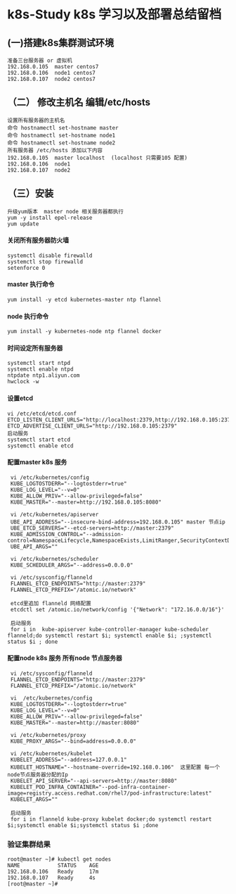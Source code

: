 # k8s-Study k8s 学习以及部署总结留档
## (一)搭建k8s集群测试环境   
    准备三台服务器 or 虚拟机  
    192.168.0.105  master centos7    
    192.168.0.106  node1 centos7    
    192.168.0.107  node2 centos7  
 
## （二） 修改主机名 编辑/etc/hosts 
    设置所有服务器的主机名  
    命令 hostnamectl set-hostname master   
    命令 hostnamectl set-hostname node1   
    命令 hostnamectl set-hostname node2  
    所有服务器 /etc/hosts 添加以下内容  
    192.168.0.105  master localhost  (localhost 只需要105 配置) 
    192.168.0.106  node1 
    192.168.0.107  node2  

## （三）安装  
    升级yum版本  master node 相关服务器都执行  
    yum -y install epel-release  
    yum update  
    
#### 关闭所有服务器防火墙  
    systemctl disable firewalld  
    systemctl stop firewalld  
    setenforce 0  
#### master 执行命令  
    yum install -y etcd kubernetes-master ntp flannel  
#### node 执行命令  
    yum install -y kubernetes-node ntp flannel docker  
#### 时间设定所有服务器  
    systemctl start ntpd  
    systemctl enable ntpd  
    ntpdate ntp1.aliyun.com  
    hwclock -w  
#### 设置etcd  
    vi /etc/etcd/etcd.conf  
    ETCD_LISTEN_CLIENT_URLS="http://localhost:2379,http://192.168.0.105:2379"  
    ETCD_ADVERTISE_CLIENT_URLS="http://192.168.0.105:2379"  
    启动服务  
    systemctl start etcd  
    systemctl enable etcd  
#### 配置master k8s 服务
     vi /etc/kubernetes/config  
     KUBE_LOGTOSTDERR="--logtostderr=true"  
     KUBE_LOG_LEVEL="--v=0"  
     KUBE_ALLOW_PRIV="--allow-privileged=false"  
     KUBE_MASTER="--master=http://192.168.0.105:8080"  
     
     vi /etc/kubernetes/apiserver  
     UBE_API_ADDRESS="--insecure-bind-address=192.168.0.105" master 节点ip  
     UBE_ETCD_SERVERS="--etcd-servers=http://master:2379"  
     KUBE_ADMISSION_CONTROL="--admission-control=NamespaceLifecycle,NamespaceExists,LimitRanger,SecurityContextDeny,ServiceAccount,ResourceQuota"  
     UBE_API_ARGS=""  
     
     vi /etc/kubernetes/scheduler  
     KUBE_SCHEDULER_ARGS="--address=0.0.0.0" 
     
     vi /etc/sysconfig/flanneld  
     FLANNEL_ETCD_ENDPOINTS="http://master:2379"  
     FLANNEL_ETCD_PREFIX="/atomic.io/network"  
     
     etcd里追加 flanneld 网络配置  
     etcdctl set /atomic.io/network/config '{"Network": "172.16.0.0/16"}'
     
     启动服务   
     for i in  kube-apiserver kube-controller-manager kube-scheduler flanneld;do systemctl restart $i; systemctl enable $i; ;systemctl status $i ; done

     
#### 配置node k8s 服务 所有node 节点服务器
     vi /etc/sysconfig/flanneld   
     FLANNEL_ETCD_ENDPOINTS="http://master:2379"  
     FLANNEL_ETCD_PREFIX="/atomic.io/network"  
     
     vi  /etc/kubernetes/config 
     KUBE_LOGTOSTDERR="--logtostderr=true"  
     KUBE_LOG_LEVEL="--v=0"  
     KUBE_ALLOW_PRIV="--allow-privileged=false"  
     KUBE_MASTER="--master=http://master:8080"  
     
     vi /etc/kubernetes/proxy  
     KUBE_PROXY_ARGS="--bind=address=0.0.0.0"  
     
     vi /etc/kubernetes/kubelet  
     KUBELET_ADDRESS="--address=127.0.0.1"
     KUBELET_HOSTNAME="--hostname-override=192.168.0.106"  这里配置 每一个node节点服务器分配的Ip  
     KUBELET_API_SERVER="--api-servers=http://master:8080"
     KUBELET_POD_INFRA_CONTAINER="--pod-infra-container-image=registry.access.redhat.com/rhel7/pod-infrastructure:latest"
     KUBELET_ARGS=""  
     
     启动服务
     for i in flanneld kube-proxy kubelet docker;do systemctl restart $i;systemctl enable $i;systemctl status $i ;done  
     
 ### 验证集群结果
    root@master ~]# kubectl get nodes
    NAME            STATUS    AGE
    192.168.0.106   Ready     17m
    192.168.0.107   Ready     4s
    [root@master ~]# 